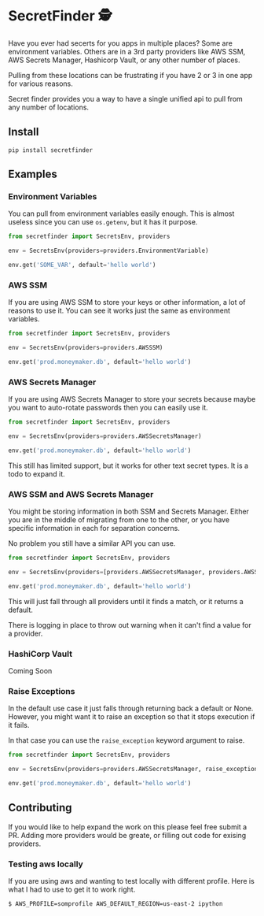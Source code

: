 # SecretFinder 🕵️

Have you ever had secerts for you apps in multiple places? Some are environment variables. Others are in a 3rd party providers like AWS SSM, AWS Secrets Manager, Hashicorp Vault, or any other number of places.  

Pulling from these locations can be frustrating if you have 2 or 3 in one app for various reasons.

Secret finder provides you a way to have a single unified api to pull from any number of locations.

## Install

```
pip install secretfinder
```

## Examples

### Environment Variables
You can pull from environment variables easily enough. This is almost useless since you can use `os.getenv`, but it has it purpose.

```python
from secretfinder import SecretsEnv, providers

env = SecretsEnv(providers=providers.EnvironmentVariable)

env.get('SOME_VAR', default='hello world')
```

### AWS SSM

If you are using AWS SSM to store your keys or other information, a lot of reasons to use it. You can see it works just the same as environment variables.

```python
from secretfinder import SecretsEnv, providers

env = SecretsEnv(providers=providers.AWSSSM)

env.get('prod.moneymaker.db', default='hello world')
```

### AWS Secrets Manager

If you are using AWS Secrets Manager to store your secrets because maybe you want to auto-rotate passwords then you can easily use it.

```python
from secretfinder import SecretsEnv, providers

env = SecretsEnv(providers=providers.AWSSecretsManager)

env.get('prod.moneymaker.db', default='hello world')
```

This still has limited support, but it works for other text secret types. It is a todo to expand it.

### AWS SSM and AWS Secrets Manager

You might be storing information in both SSM and Secrets Manager. Either you are in the middle of migrating from one to the other, or you have specific information in each for separation concerns.

No problem you still have a similar API you can use.

```python
from secretfinder import SecretsEnv, providers

env = SecretsEnv(providers=[providers.AWSSecretsManager, providers.AWSSSM])

env.get('prod.moneymaker.db', default='hello world')
```

This will just fall through all providers until it finds a match, or it returns a default.

There is logging in place to throw out warning when it can't find a value for a provider.

### HashiCorp Vault

Coming Soon

### Raise Exceptions

In the default use case it just falls through returning back a default or None. However, you might want it to raise an exception so that it stops execution if it fails.

In that case you can use the `raise_exception` keyword argument to raise.

```python
from secretfinder import SecretsEnv, providers

env = SecretsEnv(providers=providers.AWSSecretsManager, raise_exception=True)

env.get('prod.moneymaker.db', default='hello world')
```

## Contributing

If you would like to help expand the work on this please feel free submit a PR. Adding more providers would be greate, or filling out code for exising providers.


### Testing aws locally
If you are using aws and wanting to test locally with different profile. Here is what I had to use to get it to work right.

```
$ AWS_PROFILE=somprofile AWS_DEFAULT_REGION=us-east-2 ipython
```
